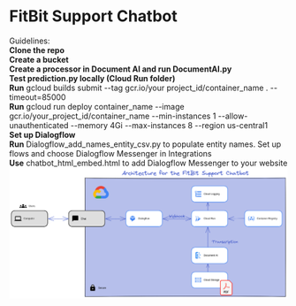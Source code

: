 # FitBit Support Chatbot

Guidelines:  
<b>  Clone the repo</b>  
<b>  Create a bucket</b>  
<b>  Create a processor in Document AI and run DocumentAI.py</b>  
<b>  Test prediction.py locally (Cloud Run folder)</b>  
<b>  Run</b> gcloud builds submit --tag gcr.io/your project_id/container_name . --timeout=85000  
<b>  Run</b> gcloud run deploy container_name --image gcr.io/your_project_id/container_name --min-instances 1 --allow-unauthenticated --memory 4Gi --max-instances 8 --region us-central1  
<b>  Set up Dialogflow</b>   
<b>  Run</b> Dialogflow_add_names_entity_csv.py to populate entity names. Set up flows and choose Dialogflow Messenger in Integrations  
<b>  Use</b> chatbot_html_embed.html to add Dialogflow Messenger to your website  
<img src = "https://github.com/RubensZimbres/fitbit-public/blob/main/fitbit-2023-08-25-1851.png">
